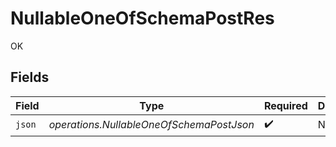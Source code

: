 # NullableOneOfSchemaPostRes

OK


## Fields

| Field                                    | Type                                     | Required                                 | Description                              |
| ---------------------------------------- | ---------------------------------------- | ---------------------------------------- | ---------------------------------------- |
| `json`                                   | *operations.NullableOneOfSchemaPostJson* | :heavy_check_mark:                       | N/A                                      |